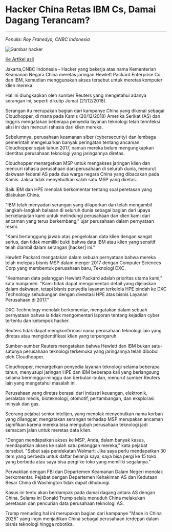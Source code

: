 # Hacker China Retas IBM Cs, Damai Dagang Terancam?

---

_Penulis: Roy Franedya, CNBC Indonesia_

![Gambar hacker](https://akcdn.detik.net.id/visual/2018/01/24/d6eebc70-0f2d-4982-a2ba-e1bf1b8f2854_169.jpeg?w=715&q=90)

[Ke Artikel asli](https://www.cnbcindonesia.com/tech/20181221094145-37-47412/hacker-china-retas-ibm-cs-damai-dagang-terancam/2)

Jakarta,CNBC Indonesia - Hacker yang bekerja atas nama Kementerian Keamanan Negara China meretas jaringan Hewlett Packard Enterprise Co dan IBM, kemudian menggunakan akses tersebut untuk meretas komputer klien mereka.

Hal ini diungkapkan oleh sumber Reuters yang mengetahui adanya serangan ini, seperti dikutip Jumat (21/12/2018).

Serangan itu merupakan bagian dari kampanye China yang dikenal sebagai Cloudhopper, di mana pada Kamis (20/12/2018) Amerika Serikat (AS) dan Inggris mengatakan beberapa penyedia layanan teknologi telah terinfeksi aksi ini dan mencuri rahasia dari klien mereka.


Sebelumnya, perusahaan keamanan siber (cybersecurity) dan lembaga pemerintah mengeluarkan banyak peringatan tentang ancaman Cloudhopper sejak tahun 2017, namun mereka belum mengungkapkan identitas perusahaan teknologi yang jaringannya diretas.

Cloudhopper menargetkan MSP untuk mengakses jaringan klien dan mencuri rahasia perusahaan dari perusahaan di seluruh dunia, menurut dakwaan federal AS pada dua warga negara China yang dibacakan pada Kamis. Jaksa tidak menyebutkan salah satu MSP yang diretas.

Baik IBM dan HPE menolak berkomentar tentang soal peretasan yang dilakukan China.

"IBM telah menyadari serangan yang dilaporkan dan telah mengambil langkah-langkah balasan di seluruh dunia sebagai bagian dari upaya berkelanjutan kami untuk melindungi perusahaan dan klien kami dari ancaman yang terus berkembang," ujar perusahaan dalam pernyataan resmi.

"Kami bertanggung jawab atas pengelolaan data klien dengan sangat serius, dan tidak memiliki bukti bahwa data IBM atau klien yang sensitif telah diambil dalam serangan [hacker] ini."

Hewlett Packard mengatakan dalam sebuah pernyataan bahwa mereka telah melepas bisnis MSP dalam merger 2017 dengan Computer Sciences Corp yang membentuk perusahaan baru, Teknologi DXC.

"Keamanan data pelanggan Hewlett Packard adalah prioritas utama kami," kata manjamen. "Kami tidak dapat mengomentari detail yang dijelaskan dalam dakwaan, tetapi bisnis penyedia layanan terkelola HPE pindah ke DXC Technology sehubungan dengan divestasi HPE atas bisnis Layanan Perusahaan di 2017."

DXC Technology menolak berkomentar, mengatakan dalam sebuah pernyataan bahwa ia tidak mengomentari laporan tentang kejadian cyber tertentu dan kelompok hacker.

Reuters tidak dapat mengkonfirmasi nama perusahaan teknologi lain yang diretas atau mengidentifikasi klien yang terpengaruh.

Sumber-sumber Reuters mengatakan bahwa Hewlett dan IBM bukan satu-satunya perusahaan teknologi terkemuka yang jaringannya telah dibobol oleh Cloudhopper.

Cloudhopper, menargetkan penyedia layanan teknologi selama beberapa tahun, menyusupi jaringan HPE dan IBM beberapa kali yang berlangsung selama berminggu-minggu dan berbulan-bulan, menurut sumber Reuters lain yang mengetahui masalah ini.

Perusahaan yang diretas berasal dari industri keuangan, elektronik, peralatan medis, bioteknologi, otomotif, pertambangan, dan eksplorasi minyak dan gas.

Seorang pejabat senior intelijen, yang menolak menyebutkan nama korban yang dilanggar, mengatakan serangan terhadap MSP merupakan ancaman signifikan karena mereka bisa mengubah perusahaan teknologi jadi semacam jalan untuk meretas data klien.

"Dengan mendapatkan akses ke MSP, Anda, dalam banyak kasus, mendapatkan akses ke salah satu pelanggan mereka," kata pejabat tersebut. "Sebut saja pendekatan Walmart: Jika saya perlu mendapatkan 30 item yang berbeda untuk daftar belanja saya, saya bisa pergi ke 15 toko yang berbeda atau saya bisa pergi ke toko yang memiliki segalanya."

Perwakilan dengan FBI dan Departemen Keamanan Dalam Negeri menolak berkomentar. Pejabat dengan Departemen Kehakiman AS dan Kedutaan Besar China di Washington tidak dapat dihubungi.

Kasus ini tentu akan berdampak pada damai dagang antara AS dengan China. Selama ini Donald Trump selalu menuduh China melakukan peretasan dan pencurian data perusahaan teknologi AS. 

Trump menuding hal ini merupakan bagian dari kampanye "Made in China 2025" yang ingin menjadikan China sebagai perusahaan terdepan dalam bisnis teknologi hingga robotika.